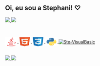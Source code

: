 ## Oi, eu sou a Stephani! ♡

<div>
  <a href="https://github.com/stephanimelo/stephanimelo">
  <img width="48%" src="https://github-readme-stats.vercel.app/api?username=stephanimelo&show_icons=true&theme=dracula&include_all_commits=true&count_private=true"/>
  <img width="48%" src="https://github-readme-stats.vercel.app/api/top-langs/?username=stephanimelo&layout=compact&langs_count=16&theme=dracula"/>
</div>

##

<div style="display: inline_block"><br>
  <img align="center" alt="Ste-Java" height="30" width="40" src="https://raw.githubusercontent.com/devicons/devicon/master/icons/java/java-plain.svg">
  <img align="center" alt="Ste-HTML" height="30" width="40" src="https://raw.githubusercontent.com/devicons/devicon/master/icons/html5/html5-original.svg">
  <img align="center" alt="Ste-CSS" height="30" width="40" src="https://raw.githubusercontent.com/devicons/devicon/master/icons/css3/css3-original.svg">
  <img align="center" alt="Ste-Python" height="30" width="40" src="https://raw.githubusercontent.com/devicons/devicon/master/icons/python/python-original.svg">
  <img align="center" alt="Ste-VisualBasic" height="30" width="40" src="https://cdn.jsdelivr.net/gh/devicons/devicon@latest/icons/visualbasic/visualbasic-original.svg" />
          
</div>
  
  ##
 
<div> 
  <a href = "mailto:stephanimelo16@gmail.com"><img src=https://img.shields.io/badge/Gmail-D14836?style=for-the-badge&logo=gmail&logoColor=white
<div>
  <a href="https://www.linkedin.com/in/stephani-melo-77a3482b7/" target="_blank"><img src="https://img.shields.io/badge/-LinkedIn-%230077B5?style=for-the-badge&logo=linkedin&logoColor=white" target="_blank"></a> 
  
</div>
